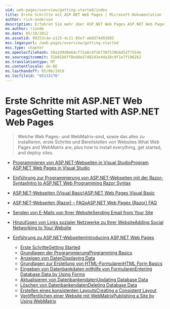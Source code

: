 ```yaml
---
uid: web-pages/overview/getting-started/index
title: Erste Schritte mit ASP.NET Web Pages | Microsoft-Dokumentation
author: rick-anderson
description: Erfahren Sie mehr über ASP.NET Web Pages ASP.NET Web Pages und die neue Razor-Syntax bieten eine schnelle, bedienungsfreundliche und einfache Möglichkeit zum Kombinieren von Servercode mit HTML-t...
ms.author: riande
ms.date: 05/18/2012
ms.assetid: 99253c4e-a125-4c21-85e7-a6dd74d93892
msc.legacyurl: /web-pages/overview/getting-started
msc.type: chapter
ms.openlocfilehash: 50a249d0e64cff2a8c4f16f38f530b6d52f755de
ms.sourcegitcommit: 51b01b6ff8edde57d8243e4da28c9f1e7f1962b2
ms.translationtype: MT
ms.contentlocale: de-DE
ms.lasthandoff: 05/06/2019
ms.locfileid: "65133176"
---
```

# <a name="getting-started-with-aspnet-web-pages"></a><span data-ttu-id="5c4fa-103">Erste Schritte mit ASP.NET Web Pages</span><span class="sxs-lookup"><span data-stu-id="5c4fa-103">Getting Started with ASP.NET Web Pages</span></span>

> <span data-ttu-id="5c4fa-104">Welche Web Pages- und WebMatrix-sind, sowie das alles zu installieren, erste Schritte und Bereitstellen von Websites.</span><span class="sxs-lookup"><span data-stu-id="5c4fa-104">What Web Pages and WebMatrix are, plus how to install everything, get started, and deploy sites.</span></span>

- [<span data-ttu-id="5c4fa-105">Programmieren von ASP.NET-Webseiten in Visual Studio</span><span class="sxs-lookup"><span data-stu-id="5c4fa-105">Program ASP.NET Web Pages in Visual Studio</span></span>](program-asp-net-web-pages-in-visual-studio.md)
- [<span data-ttu-id="5c4fa-106">Einführung zur Programmierung von ASP.NET-Webseiten mit der Razor-Syntax</span><span class="sxs-lookup"><span data-stu-id="5c4fa-106">Intro to ASP.NET Web Programming Razor Syntax</span></span>](introducing-razor-syntax-c.md)
- [<span data-ttu-id="5c4fa-107">ASP.NET-Webseiten (Visual Basic)</span><span class="sxs-lookup"><span data-stu-id="5c4fa-107">ASP.NET Web Pages Visual Basic</span></span>](introducing-razor-syntax-vb.md)
- [<span data-ttu-id="5c4fa-108">ASP.NET-Webseiten (Razor) – FAQs</span><span class="sxs-lookup"><span data-stu-id="5c4fa-108">ASP.NET Web Pages (Razor) FAQ</span></span>](aspnet-web-pages-razor-faq.md)
- [<span data-ttu-id="5c4fa-109">Senden von E-Mails von Ihrer Website</span><span class="sxs-lookup"><span data-stu-id="5c4fa-109">Sending Email from Your Site</span></span>](11-adding-email-to-your-web-site.md)
- [<span data-ttu-id="5c4fa-110">Hinzufügen von Links sozialer Netzwerke zu Ihrer Website</span><span class="sxs-lookup"><span data-stu-id="5c4fa-110">Adding Social Networking to Your Website</span></span>](13-adding-social-networking-to-your-web-site.md)
- [<span data-ttu-id="5c4fa-111">Einführung zu ASP.NET-Webseiten</span><span class="sxs-lookup"><span data-stu-id="5c4fa-111">Introducing ASP.NET Web Pages</span></span>](introducing-aspnet-web-pages-2/index.md)

    - [<span data-ttu-id="5c4fa-112">Erste Schritte</span><span class="sxs-lookup"><span data-stu-id="5c4fa-112">Getting Started</span></span>](introducing-aspnet-web-pages-2/getting-started.md)
    - [<span data-ttu-id="5c4fa-113">Grundlagen der Programmierung</span><span class="sxs-lookup"><span data-stu-id="5c4fa-113">Programming Basics</span></span>](introducing-aspnet-web-pages-2/intro-to-web-pages-programming.md)
    - [<span data-ttu-id="5c4fa-114">Anzeigen von Daten</span><span class="sxs-lookup"><span data-stu-id="5c4fa-114">Displaying Data</span></span>](introducing-aspnet-web-pages-2/displaying-data.md)
    - [<span data-ttu-id="5c4fa-115">Grundlagen zur Erstellung von HTML-Formularen</span><span class="sxs-lookup"><span data-stu-id="5c4fa-115">HTML Form Basics</span></span>](introducing-aspnet-web-pages-2/form-basics.md)
    - [<span data-ttu-id="5c4fa-116">Eingeben von Datenbankdaten mithilfe von Formularen</span><span class="sxs-lookup"><span data-stu-id="5c4fa-116">Entering Database Data by Using Forms</span></span>](introducing-aspnet-web-pages-2/entering-data.md)
    - [<span data-ttu-id="5c4fa-117">Aktualisieren von Datenbankendaten</span><span class="sxs-lookup"><span data-stu-id="5c4fa-117">Updating Database Data</span></span>](introducing-aspnet-web-pages-2/updating-data.md)
    - [<span data-ttu-id="5c4fa-118">Löschen von Datenbankendaten</span><span class="sxs-lookup"><span data-stu-id="5c4fa-118">Deleting Database Data</span></span>](introducing-aspnet-web-pages-2/deleting-data.md)
    - [<span data-ttu-id="5c4fa-119">Erstellen eines konsistenten Layouts</span><span class="sxs-lookup"><span data-stu-id="5c4fa-119">Creating a Consistent Layout</span></span>](introducing-aspnet-web-pages-2/layouts.md)
    - [<span data-ttu-id="5c4fa-120">Veröffentlichen einer Website mit WebMatrix</span><span class="sxs-lookup"><span data-stu-id="5c4fa-120">Publishing a Site by Using WebMatrix</span></span>](introducing-aspnet-web-pages-2/publishing.md)
